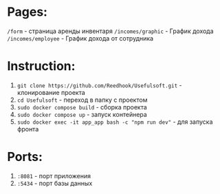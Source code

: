 # Pages:
`/form` - страница аренды инвентаря
`/incomes/graphic` - График дохода 
`/incomes/employee` - График дохода от сотрудника 

# Instruction:
1) `git clone https://github.com/Reedhook/Usefulsoft.git` - клонирование проекта
2) `cd Usefulsoft` - переход в папку с проектом
3) `sudo docker compose build` - сборка проекта
4) `sudo docker compose up` - запуск контейнера
5) `sudo docker exec -it app_app bash -c "npm run dev"` - для запуска фронта

# Ports:
1) `:8081` - порт приложения
2) `:5434` - порт базы данных

